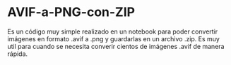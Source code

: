 # AVIF-a-PNG-con-ZIP
Es un código muy simple realizado en un notebook para poder convertir imágenes en formato .avif a .png y guardarlas en un archivo .zip. Es muy util para cuando se necesita converir cientos de imágenes .avif de manera rápida.

